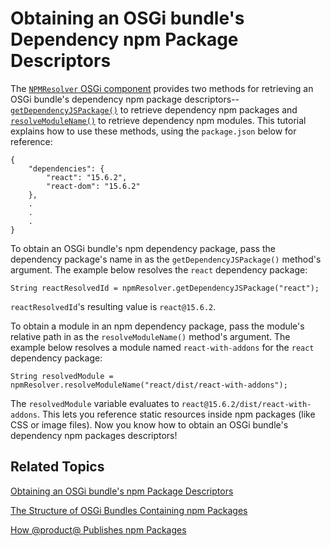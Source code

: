 # Obtaining an OSGi bundle's Dependency npm Package Descriptors [](id=obtaining-dependency-npm-package-descriptors)

The 
[`NPMResolver` OSGi component](@app-ref@/foundation/latest/javadocs/com/liferay/frontend/js/loader/modules/extender/npm/NPMResolver.html) 
provides two methods for retrieving an OSGi bundle's dependency npm package 
descriptors--
[`getDependencyJSPackage()`](@app-ref@/foundation/latest/javadocs/com/liferay/frontend/js/loader/modules/extender/npm/NPMResolver.html#getDependencyJSPackage) 
to retrieve dependency npm packages and 
[`resolveModuleName()`](@app-ref@/foundation/latest/javadocs/com/liferay/frontend/js/loader/modules/extender/npm/NPMResolver.html#resolveModuleName) 
to retrieve dependency npm modules. This tutorial explains how to use these 
methods, using the `package.json` below for reference:

    {
    	"dependencies": {
    		"react": "15.6.2",
    		"react-dom": "15.6.2"
    	},
    	.
    	.
    	.
    }
    
To obtain an OSGi bundle's npm dependency package, pass the dependency package's 
name in as the `getDependencyJSPackage()` method's argument. The example below 
resolves the `react` dependency package:

    String reactResolvedId = npmResolver.getDependencyJSPackage("react");
    
`reactResolvedId`'s resulting value is `react@15.6.2`.

To obtain a module in an npm dependency package, pass the module's relative path 
in as the `resolveModuleName()` method's argument. The example below resolves a 
module named `react-with-addons` for the `react` dependency package:

    String resolvedModule = 
    npmResolver.resolveModuleName("react/dist/react-with-addons");


The `resolvedModule` variable evaluates to `react@15.6.2/dist/react-with-addons`.
This lets you reference static resources inside npm packages 
(like CSS or image files). Now you know how to obtain an OSGi bundle's 
dependency npm packages descriptors!

## Related Topics [](id=related-topics)

[Obtaining an OSGi bundle's npm Package Descriptors](/develop/tutorials/-/knowledge_base/7-0/obtaining-npm-package-descriptors)

[The Structure of OSGi Bundles Containing npm Packages](/develop/tutorials/-/knowledge_base/7-0/the-structure-of-osgi-bundles-containing-npm-packages)

[How @product@ Publishes npm Packages](/develop/tutorials/-/knowledge_base/7-0/how-liferay-portal-publishes-npm-packages)
